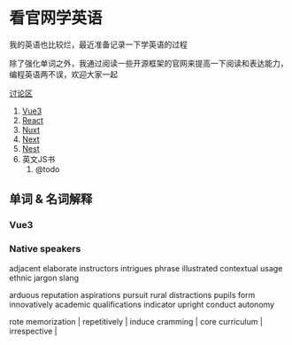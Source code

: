 # 看官网学英语

我的英语也比较烂，最近准备记录一下学英语的过程

除了强化单词之外，我通过阅读一些开源框架的官网来提高一下阅读和表达能力，编程英语两不误，欢迎大家一起

[讨论区](https://github.com/shengxinjing/fe-advanced-interview/discussions/categories/%E8%8B%B1%E8%AF%AD%E5%AD%A6%E4%B9%A0)

1. [Vue3](https://vuejs.org/)
2. [React](https://beta.reactjs.org/)
3. [Nuxt](https://nuxt.com/v3)
4. [Next](https://nextjs.org/)
5. [Nest](https://nestjs.com/)
6. 英文JS书
   1. @todo


## 单词 & 名词解释

### Vue3


### Native speakers

adjacent elaborate instructors intrigues phrase illustrated contextual usage ethnic jargon slang

arduous reputation aspirations pursuit
rural distractions pupils form innovatively academic qualifications indicator upright conduct autonomy

rote memorization | repetitively | induce cramming | core curriculum | irrespective | 